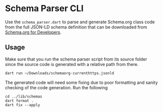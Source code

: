# Schema Parser CLI

Use the `schema_parser.dart` to parse and generate Schema.org class code from
the full JSON-LD schema definition that can be downloaded from
[Schema.org for Developers](https://schema.org/docs/developers.html).

## Usage

Make sure that you run the schema parser script from its source folder since
the source code is generated with a relative path from there.

```bash
dart run ~/Downloads/schemaorg-currenthttps.jsonld
```

The generated code will need some fixing due to poor formatting and sanity
checking of the code generation. Run the following

```
cd ../lib/schemas
dart format .
dart fix --apply
```

